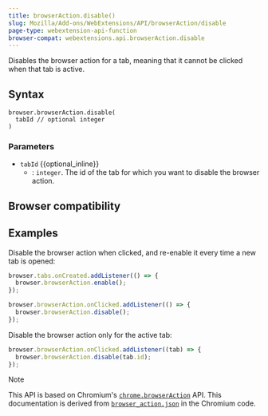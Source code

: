 ```yaml
---
title: browserAction.disable()
slug: Mozilla/Add-ons/WebExtensions/API/browserAction/disable
page-type: webextension-api-function
browser-compat: webextensions.api.browserAction.disable
---
```




Disables the browser action for a tab, meaning that it cannot be clicked when that tab is active.

## Syntax

```js-nolint
browser.browserAction.disable(
  tabId // optional integer
)
```

### Parameters

- `tabId` {{optional_inline}}
  - : `integer`. The id of the tab for which you want to disable the browser action.

## Browser compatibility



## Examples

Disable the browser action when clicked, and re-enable it every time a new tab is opened:

```js
browser.tabs.onCreated.addListener(() => {
  browser.browserAction.enable();
});

browser.browserAction.onClicked.addListener(() => {
  browser.browserAction.disable();
});
```

Disable the browser action only for the active tab:

```js
browser.browserAction.onClicked.addListener((tab) => {
  browser.browserAction.disable(tab.id);
});
```



> [!NOTE]
> This API is based on Chromium's [`chrome.browserAction`](https://developer.chrome.com/docs/extensions/mv2/reference/browserAction#method-disable) API. This documentation is derived from [`browser_action.json`](https://chromium.googlesource.com/chromium/src/+/master/chrome/common/extensions/api/browser_action.json) in the Chromium code.

<!--
// Copyright 2015 The Chromium Authors. All rights reserved.
//
// Redistribution and use in source and binary forms, with or without
// modification, are permitted provided that the following conditions are
// met:
//
//    * Redistributions of source code must retain the above copyright
// notice, this list of conditions and the following disclaimer.
//    * Redistributions in binary form must reproduce the above
// copyright notice, this list of conditions and the following disclaimer
// in the documentation and/or other materials provided with the
// distribution.
//    * Neither the name of Google Inc. nor the names of its
// contributors may be used to endorse or promote products derived from
// this software without specific prior written permission.
//
// THIS SOFTWARE IS PROVIDED BY THE COPYRIGHT HOLDERS AND CONTRIBUTORS
// "AS IS" AND ANY EXPRESS OR IMPLIED WARRANTIES, INCLUDING, BUT NOT
// LIMITED TO, THE IMPLIED WARRANTIES OF MERCHANTABILITY AND FITNESS FOR
// A PARTICULAR PURPOSE ARE DISCLAIMED. IN NO EVENT SHALL THE COPYRIGHT
// OWNER OR CONTRIBUTORS BE LIABLE FOR ANY DIRECT, INDIRECT, INCIDENTAL,
// SPECIAL, EXEMPLARY, OR CONSEQUENTIAL DAMAGES (INCLUDING, BUT NOT
// LIMITED TO, PROCUREMENT OF SUBSTITUTE GOODS OR SERVICES; LOSS OF USE,
// DATA, OR PROFITS; OR BUSINESS INTERRUPTION) HOWEVER CAUSED AND ON ANY
// THEORY OF LIABILITY, WHETHER IN CONTRACT, STRICT LIABILITY, OR TORT
// (INCLUDING NEGLIGENCE OR OTHERWISE) ARISING IN ANY WAY OUT OF THE USE
// OF THIS SOFTWARE, EVEN IF ADVISED OF THE POSSIBILITY OF SUCH DAMAGE.
-->
